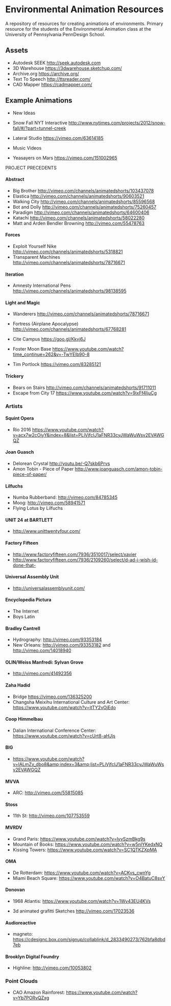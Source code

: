 # Environmental Animation Resources
A repository of resources for creating animations of environments. Primary resource for the students of the Environmental Animation class at the University of Pennsylvania PennDesign School.

## Assets

- Autodesk SEEK http://seek.autodesk.com
- 3D Warehouse https://3dwarehouse.sketchup.com/
- Archive.org https://archive.org/
- Text To Speech http://ttsreader.com/
- CAD Mapper https://cadmapper.com/

## Example Animations

- New Ideas
- Snow Fall NYT Interactive http://www.nytimes.com/projects/2012/snow-fall/#/?part=tunnel-creek
- Lateral Studio https://vimeo.com/63614185

- Music Videos
- Yeasayers on Mars https://vimeo.com/151002965

PROJECT PRECEDENTS
#### Abstract
- Big Brother http://vimeo.com/channels/animatedshorts/103437078
- Elastica http://vimeo.com/channels/animatedshorts/90603521
- Walking City http://vimeo.com/channels/animatedshorts/85596568
- Bot and Dolly http://vimeo.com/channels/animatedshorts/75260457
- Paradigm http://vimeo.com/channels/animatedshorts/64600406
- Katachi http://vimeo.com/channels/animatedshorts/58022280
- Matt and Arden Bendler Browning http://vimeo.com/55478763

#### Forces
- Exploit Yourself Nike http://vimeo.com/channels/animatedshorts/5318821
- Transparent Machines http://vimeo.com/channels/animatedshorts/78716671

#### Iteration
- Amnesty International Pens http://vimeo.com/channels/animatedshorts/98138595

#### Light and Magic
- Wanderers http://vimeo.com/channels/animatedshorts/78716671
- Fortress (Airplane Apocalypse) http://vimeo.com/channels/animatedshorts/67768281

- Cite Campus https://goo.gl/Kkvj6J

- Foster Moon Base https://www.youtube.com/watch?time_continue=262&v=-TwYEIb90-8

- Tim Portlock https://vimeo.com/83285121

#### Trickery
- Bears on Stairs http://vimeo.com/channels/animatedshorts/91711011
- Escape from City 17 https://www.youtube.com/watch?v=9ixFf4ljuCg

### Artists

#### Squint Opera
- Rio 2016 https://www.youtube.com/watch?v=acx7w2cOjyY&index=8&list=PLiVjfcIJ1aFNR33cyJWaWuWsv2EVAWGQZ

#### Joan Guasch
- Delorean Crystal http://youtu.be/-Q7skb6Prvs
- Amon Tobin - Piece of Paper http://www.joanguasch.com/amon-tobin-piece-of-paper/

#### Lilfuchs
- Numba Rubberband: http://vimeo.com/84785345
- Moog: http://vimeo.com/58941571
- Flying Lotus by Lilfuchs

#### UNIT 24 at BARTLETT
- http://www.unittwentyfour.com/

#### Factory Fifteen
- http://www.factoryfifteen.com/7936/3510017/select/xavier
- http://www.factoryfifteen.com/7936/2109260/select/d-ad-i-wish-id-done-that-

#### Universal Assembly Unit
- http://universalassemblyunit.com/

#### Encyclopedia Pictura
- The Internet
- Boys Latin

#### Bradley Cantrell
- Hydrography: http://vimeo.com/93353184
- New Orleans: http://vimeo.com/93353182 and http://vimeo.com/14018940

#### OLIN/Weiss Manfredi: Sylvan Grove
- http://vimeo.com/41492356

#### Zaha Hadid
- Bridge https://vimeo.com/136325200
- Changsha Meixihu International Culture and Art Center: https://www.youtube.com/watch?v=itTY2vOjEdo

#### Coop Himmelbau
- Dalian International Conference Center: https://www.youtube.com/watch?v=cUrt8-aHJjs

#### BIG
- https://www.youtube.com/watch?v=lALmZv_dbo8&amp;index=3&amp;list=PLiVjfcIJ1aFNR33cyJWaWuWsv2EVAWGQZ

#### MVVA
- ARC: http://vimeo.com/55815085

#### Stoss
- 11th St: http://vimeo.com/107753559

#### MVRDV
- Grand Paris: https://www.youtube.com/watch?v=lyvSzmBkg9s
- Mountain of Books: https://www.youtube.com/watch?v=w5nIYKedxNQ
- Kissing Towers: https://www.youtube.com/watch?v=SC1QTKZXpMA

#### OMA
- De Rotterdam: https://www.youtube.com/watch?v=ACKvs_cwnYg
- Miami Beach Square: https://www.youtube.com/watch?v=O4BatuC8svY

#### Donovan
- 1968 Atlantis: https://www.youtube.com/watch?v=1Wv43EU4KVs

- 3d animated grafitti Sketches http://vimeo.com/17023536

#### Audioreactive
- magneto: https://cdesignc.box.com/signup/collablink/d_2833490273/762bfa8dbd7eb

#### Brooklyn Digital Foundry
- Highline: http://vimeo.com/10053802

### Point Clouds
- CAO Amazon Rainforest: https://www.youtube.com/watch?v=Yb7PORvQZxg
